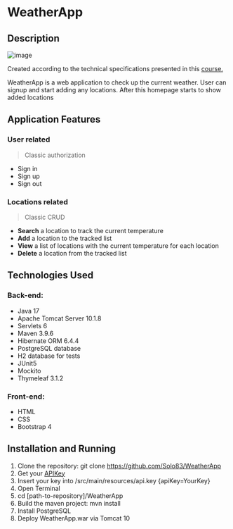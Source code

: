 # WeatherApp

## Description

![image](https://github.com/user-attachments/assets/65aa9d18-a784-4e87-a020-60e83f4975cd)


Created according to the technical specifications presented in this [course.](https://zhukovsd.github.io/java-backend-learning-course/Projects/WeatherViewer/)

WeatherApp is a web application to check up the current weather. User can signup and start adding any locations.
After this homepage starts to show added locations

## Application Features

### User related

> Classic authorization

- Sign in
- Sign up
- Sign out

### Locations related

> Classic CRUD

- **Search** a location to track the current temperature
- **Add** a location to the tracked list
- **View** a list of locations with the current temperature for each location
- **Delete** a location from the tracked list


## Technologies Used

### Back-end:
- Java 17
- Apache Tomcat Server 10.1.8
- Servlets 6
- Maven 3.9.6
- Hibernate ORM 6.4.4
- PostgreSQL database
- H2 database for tests
- JUnit5
- Mockito
- Thymeleaf 3.1.2

### Front-end:
- HTML
- CSS
- Bootstrap 4

## Installation and Running

1. Clone the repository: git clone https://github.com/Solo83/WeatherApp
2. Get your [APIKey](https://openweathermap.org/)
3. Insert your key into /src/main/resources/api.key {apiKey=YourKey}
4. Open Terminal
5. cd [path-to-repository]/WeatherApp
6. Build the maven project: mvn install
7. Install PostgreSQL
8. Deploy WeatherApp.war via Tomcat 10
 
